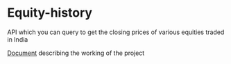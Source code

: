 # Equity-history
API which you can query to get the closing prices of various equities traded in India

[Document](https://docs.google.com/document/d/1F2qbqQotDTqbmyQYAgNtB4OfA6LfC0Jszuy9FEqKmGg/edit?usp=sharing) describing the working of the project
